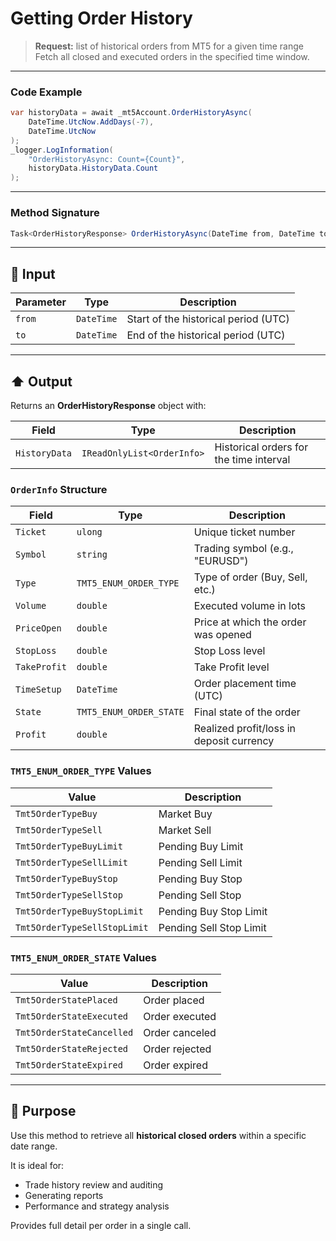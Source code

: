# Getting Order History

> **Request:** list of historical orders from MT5 for a given time range
> Fetch all closed and executed orders in the specified time window.

---

### Code Example

```csharp
var historyData = await _mt5Account.OrderHistoryAsync(
    DateTime.UtcNow.AddDays(-7),
    DateTime.UtcNow
);
_logger.LogInformation(
    "OrderHistoryAsync: Count={Count}",
    historyData.HistoryData.Count
);
```

---

### Method Signature

```csharp
Task<OrderHistoryResponse> OrderHistoryAsync(DateTime from, DateTime to)
```

---

## 🔽 Input

| Parameter | Type       | Description                          |
| --------- | ---------- | ------------------------------------ |
| `from`    | `DateTime` | Start of the historical period (UTC) |
| `to`      | `DateTime` | End of the historical period (UTC)   |

---

## ⬆️ Output

Returns an **OrderHistoryResponse** object with:

| Field         | Type                       | Description                             |
| ------------- | -------------------------- | --------------------------------------- |
| `HistoryData` | `IReadOnlyList<OrderInfo>` | Historical orders for the time interval |

### `OrderInfo` Structure

| Field        | Type                    | Description                              |
| ------------ | ----------------------- | ---------------------------------------- |
| `Ticket`     | `ulong`                 | Unique ticket number                     |
| `Symbol`     | `string`                | Trading symbol (e.g., "EURUSD")          |
| `Type`       | `TMT5_ENUM_ORDER_TYPE`  | Type of order (Buy, Sell, etc.)          |
| `Volume`     | `double`                | Executed volume in lots                  |
| `PriceOpen`  | `double`                | Price at which the order was opened      |
| `StopLoss`   | `double`                | Stop Loss level                          |
| `TakeProfit` | `double`                | Take Profit level                        |
| `TimeSetup`  | `DateTime`              | Order placement time (UTC)               |
| `State`      | `TMT5_ENUM_ORDER_STATE` | Final state of the order                 |
| `Profit`     | `double`                | Realized profit/loss in deposit currency |

### `TMT5_ENUM_ORDER_TYPE` Values

| Value                        | Description             |
| ---------------------------- | ----------------------- |
| `Tmt5OrderTypeBuy`           | Market Buy              |
| `Tmt5OrderTypeSell`          | Market Sell             |
| `Tmt5OrderTypeBuyLimit`      | Pending Buy Limit       |
| `Tmt5OrderTypeSellLimit`     | Pending Sell Limit      |
| `Tmt5OrderTypeBuyStop`       | Pending Buy Stop        |
| `Tmt5OrderTypeSellStop`      | Pending Sell Stop       |
| `Tmt5OrderTypeBuyStopLimit`  | Pending Buy Stop Limit  |
| `Tmt5OrderTypeSellStopLimit` | Pending Sell Stop Limit |

### `TMT5_ENUM_ORDER_STATE` Values

| Value                     | Description    |
| ------------------------- | -------------- |
| `Tmt5OrderStatePlaced`    | Order placed   |
| `Tmt5OrderStateExecuted`  | Order executed |
| `Tmt5OrderStateCancelled` | Order canceled |
| `Tmt5OrderStateRejected`  | Order rejected |
| `Tmt5OrderStateExpired`   | Order expired  |

---

## 🎯 Purpose

Use this method to retrieve all **historical closed orders** within a specific date range.

It is ideal for:

* Trade history review and auditing
* Generating reports
* Performance and strategy analysis

Provides full detail per order in a single call.
